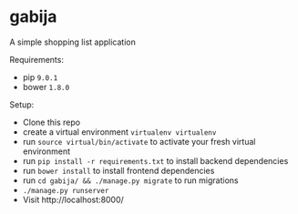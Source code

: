 # gabija

A simple shopping list application

Requirements:

* pip `9.0.1`
* bower `1.8.0`

Setup:

* Clone this repo
* create a virtual environment `virtualenv virtualenv`
* run `source virtual/bin/activate` to activate your fresh virtual environment
* run `pip install -r requirements.txt` to install backend dependencies
* run `bower install` to install frontend dependencies
* run `cd gabija/ && ./manage.py migrate` to run migrations
* `./manage.py runserver`
* Visit http://localhost:8000/
